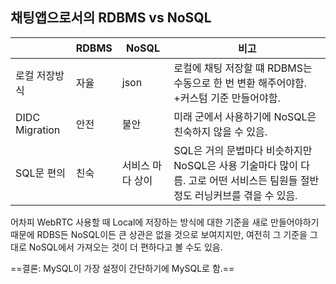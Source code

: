 ## 채팅앱으로서의 RDBMS vs NoSQL
|         | RDBMS | NoSQL   | 비고   |
|-------  |------|---|---|
|로컬 저장방식 | 자율 | json  | 로컬에 채팅 저장할 떄 RDBMS는 수동으로 한 번 변환 해주어야함. +커스텀 기준 만들어야함.  |
| DIDC Migration | 안전  | 불안   | 미래 군에서 사용하기에 NoSQL은 친숙하지 않을 수 있음.   |
|SQL문 편의 | 친숙  | 서비스 마다 상이  | SQL은 거의 문법마다 비슷하지만 NoSQL은 사용 기술마다 많이 다름. 고로 어떤 서비스든 팀원들 절반정도 러닝커브를 겪을 수 있음. |

어차피 WebRTC 사용할 때 Local에 저장하는 방식에 대한 기준을 새로 만들어야하기 때문에 RDBS든 NoSQL이든 큰 상관은 없을 것으로 보여지지만,
여전히 그 기준을 그대로 NoSQL에서 가져오는 것이 더 편하다고 볼 수도 있음.

==결론: MySQL이 가장 설정이 간단하기에 MySQL로 함.==
